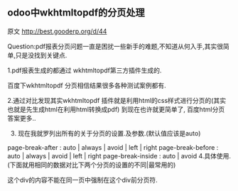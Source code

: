 ## odoo中wkhtmltopdf的分页处理


原文  http://best.gooderp.org/d/44

Question:pdf报表分页问题一直是困扰一些新手的难题,不知道从何入手,其实很简单,只是没找到关键点.

1.pdf报表生成的都通过 wkhtmltopdf第三方插件生成的.

百度下wkhtmltopdf 分页相信结果很多各种测试案例都有.

2.通过对比发现其实wkhtmltopdf 插件就是利用html的css样式进行分页的(其实也就是先生成html在利用html转换成pdf)
到现在也许就更简单了, 百度html分页 答案更多..

3. 现在我就罗列出所有的关于分页的设置.及参数.(默认值应该是auto)

page-break-after  : auto | always | avoid | left | right
page-break-before : auto | always | avoid | left | right
page-break-inside : auto | avoid
4.具体使用.(下面就用相同的数据对比下两个分页的设置的不同|最常用的)

这个div的内容不能在同一页中强制在这个div前分页符.
 
